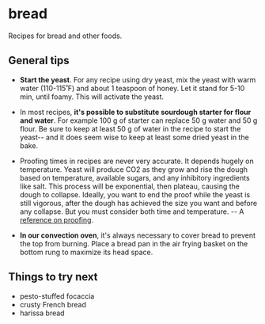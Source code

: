 # bread
Recipes for bread and other foods.



## General tips
- **Start the yeast**. For any recipe using dry yeast, mix the yeast with warm water (110-115˚F) and about 1 teaspoon of honey. Let it stand for 5-10 min, until foamy. This will activate the yeast.

- In most recipes, **it's possible to substitute sourdough starter for flour and water**. For example 100 g of starter can replace 50 g water and 50 g flour. Be sure to keep at least 50 g of water in the recipe to start the yeast-- and it does seem wise to keep at least some dried yeast in the bake.

- Proofing times in recipes are never very accurate. It depends hugely on temperature. Yeast will produce CO2 as they grow and rise the dough based on temperature, available sugars, and any inhibitory ingredients like salt. This process will be exponential, then plateau, causing the dough to collapse. Ideally, you want to end the proof while the yeast is still vigorous, after the dough has achieved the size you want and before any collapse. But you must consider both time and temperature. -- A [reference on proofing](https://challengerbreadware.com/bread-techniques/identifying-proofing-levels-in-baked-bread/). 

- **In our convection oven**, it's always necessary to cover bread to prevent the top from burning. Place a bread pan in the air frying basket on the bottom rung to maximize its head space. 

  

## Things to try next

- pesto-stuffed focaccia
- crusty French bread
- harissa bread
